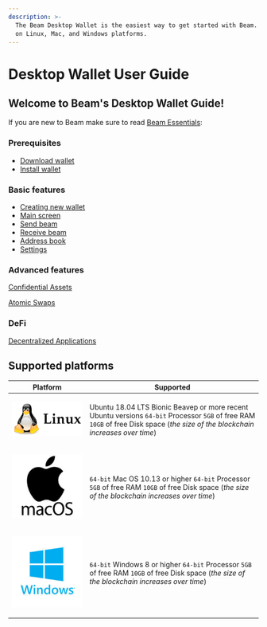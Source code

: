 ```yaml
---
description: >-
  The Beam Desktop Wallet is the easiest way to get started with Beam. Available
  on Linux, Mac, and Windows platforms.
---
```


# Desktop Wallet User Guide

## Welcome to Beam's Desktop Wallet Guide!

If you are new to Beam make sure to read [Beam Essentials](https://documentation.beam.mw/):

### Prerequisites

* [Download wallet](download-wallet.md)
* [Install wallet](installation-guide.md)

### Basic features

* [Creating new wallet](wallet-basics/create-wallet.md)
* [Main screen](main-screen.md)
* [Send beam](sending-beam.md)
* [Receive beam](receiving-beam.md)
* [Address book](address-book.md)
* [Settings](settings.md)

### Advanced features

[Confidential Assets](confidential-assets.md)

[Atomic Swaps](https://beamx.gitbook.io/atomic-swaps-desktop-guide/-Ma18rFhhJ0iJaAAv2-M/)

### DeFi

[Decentralized Applications](daap-store.md)

## Supported platforms



| Platform                                                                                           | Supported                                                                                                                                                                    |
| -------------------------------------------------------------------------------------------------- | ---------------------------------------------------------------------------------------------------------------------------------------------------------------------------- |
| <p></p><p><img src=".gitbook/assets/Linux-3_6.png" alt=""></p>                                     | Ubuntu 18.04 LTS Bionic Beaveр or more recent Ubuntu versions  `64-bit` Processor  `5GB` of free RAM  `10GB` of free Disk space (_the size of the blockchain increases over time_) |
| <p></p><p><img src=".gitbook/assets/imgonline-com-ua-Resize-nCCgUKm5s3DFnM.jpg" alt=""></p><p></p> | `64-bit` Mac OS 10.13 or higher  `64-bit` Processor  `5GB` of free RAM  `10GB` of free Disk space (_the size of the blockchain increases over time_)                               |
| <p></p><p><img src=".gitbook/assets/windows-event-logs-s.jpg" alt=""></p>                          | `64-bit` Windows 8 or higher  `64-bit` Processor  `5GB` of free RAM  `10GB` of free Disk space (_the size of the blockchain increases over time_)                                  |

